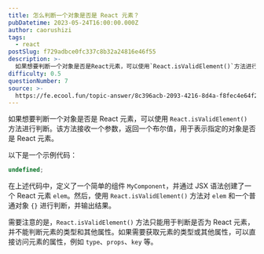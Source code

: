 ```yaml
---
title: 怎么判断一个对象是否是 React 元素？
pubDatetime: 2023-05-24T16:00:00.000Z
author: caorushizi
tags:
  - react
postSlug: f729adbce0fc337c8b32a24816e46f55
description: >-
  如果想要判断一个对象是否是React元素，可以使用`React.isValidElement()`方法进行判断。该方法接收一个参数，返回一个布尔值，用于表示指定的对象是否是React元素。以下是一个示
difficulty: 0.5
questionNumber: 7
source: >-
  https://fe.ecool.fun/topic-answer/8c396acb-2093-4216-8d4a-f8fec4e64f26?orderBy=updateTime&order=desc&tagId=13
---
```


如果想要判断一个对象是否是 React 元素，可以使用 `React.isValidElement()` 方法进行判断。该方法接收一个参数，返回一个布尔值，用于表示指定的对象是否是 React 元素。

以下是一个示例代码：

```typescript
undefined;
```

在上述代码中，定义了一个简单的组件 `MyComponent`，并通过 JSX 语法创建了一个 React 元素 `elem`。然后，使用 `React.isValidElement()` 方法对 `elem` 和一个普通对象 `{}` 进行判断，并输出结果。

需要注意的是，`React.isValidElement()` 方法只能用于判断是否为 React 元素，并不能判断元素的类型和其他属性。如果需要获取元素的类型或其他属性，可以直接访问元素的属性，例如 `type`、`props`、`key` 等。
